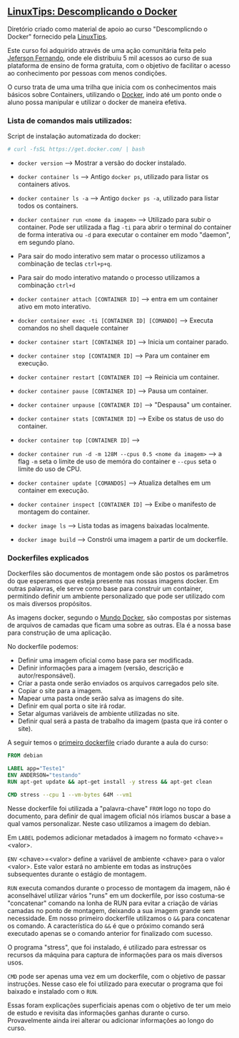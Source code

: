 ## [**LinuxTips: Descomplicando o Docker**](https://school.linuxtips.io/p/descomplicando-docker)

Diretório criado como material de apoio ao curso "Descomplicndo o Docker" fornecido pela [LinuxTips](https://linuxtips.io).

Este curso foi adquirido através de uma ação comunitária feita pelo [Jeferson Fernando](https://twitter.com/badtux_), onde ele distribuiu 5 mil acessos ao curso de sua plataforma de ensino de forma gratuita, com o objetivo de facilitar o acesso ao conhecimento por pessoas com menos condições.

O curso trata de uma uma trilha que inicia com os conhecimentos mais básicos sobre Containers, utilizando o [Docker](https://www.docker.com/), indo até um ponto onde o aluno possa manipular e utilizar o docker de maneira efetiva.

### **Lista de comandos mais utilizados:**

Script de instalação automatizada do docker:
```bash
# curl -fsSL https://get.docker.com/ | bash
```

* `docker version` --> Mostrar a versão do docker instalado.

* `docker container ls` --> Antigo `docker ps`, utilizado para listar os containers ativos.

* `docker container ls -a` --> Antigo `docker ps -a`, utilizado para listar todos os containers.

* `docker container run <nome da imagem>` --> Utilizado para subir o container. Pode ser utilizada a flag `-ti` para abrir o terminal do container de forma interativa ou `-d` para executar o container em modo "daemon", em segundo plano.

* Para sair do modo interativo sem matar o processo utilizamos a combinação de teclas `ctrl+p+q`.

* Para sair do modo interativo matando o processo utilizamos a combinação `ctrl+d`
* `docker container attach [CONTAINER ID]` --> entra em um container ativo em moto interativo.
* `docker container exec -ti [CONTAINER ID] [COMANDO]` --> Executa comandos no shell daquele container
* `docker container start [CONTAINER ID]` --> Inicia um container parado.
* `docker container stop [CONTAINER ID]` --> Para um container em execução.
* `docker container restart [CONTAINER ID]` --> Reinicia um container.
* `docker container pause [CONTAINER ID]` --> Pausa um container.
* `docker container unpause [CONTAINER ID]` --> "Despausa" um container.
* `docker container stats [CONTAINER ID]` --> Exibe os status de uso do container.
* `docker container top [CONTAINER ID]` -->
* `docker container run -d -m 128M --cpus 0.5 <nome da imagem>` --> a flag `-m` seta o limite de uso de memóra do container e `--cpus` seta o limite do uso de CPU.
* `docker container update [COMANDOS]` --> Atualiza detalhes em um container em execução.
* `docker container inspect [CONTAINER ID]` --> Exibe o manifesto de montagem do container.
* `docker image ls` --> Lista todas as imagens baixadas localmente.
* `docker image build` --> Constrói uma imagem a partir de um dockerfile.

### **Dockerfiles explicados**

Dockerfiles são documentos de montagem onde são postos os parâmetros do que esperamos que esteja presente nas nossas imagens docker. Em outras palavras, ele serve como base para construir um container, permitindo definir um ambiente personalizado que pode ser utilizado com os mais diversos propósitos.

As imagens docker, segundo o [Mundo Docker](https://www.mundodocker.com.br/o-que-e-uma-imagem/#:~:text=Images%20Docker%20s%C3%A3o%20compostas%20por,com%20Apache%2C%20PHP%20e%20MySQL.), são compostas por sistemas de arquivos de camadas que ficam uma sobre as outras. Ela é a nossa base para construção de uma aplicação.

No dockerfile podemos:
* Definir uma imagem oficial como base para ser modificada.
* Definir informações para a imagem (versão, descrição e autor/responsável).
* Criar a pasta onde serão enviados os arquivos carregados pelo site.
* Copiar o site para a imagem.
* Mapear uma pasta onde serão salva as imagens do site.
* Definir em qual porta o site irá rodar.
* Setar algumas variáveis de ambiente utilizadas no site.
* Definir qual será a pasta de trabalho da imagem (pasta que irá conter o site).

A seguir temos o [primeiro dockerfile](Dockerfiles/Primeiro%20Exemplo/Dockerfile) criado durante a aula do curso:

```Dockerfile
FROM debian

LABEL app="Teste1"
ENV ANDERSON="testando"
RUN apt-get update && apt-get install -y stress && apt-get clean

CMD stress --cpu 1 --vm-bytes 64M --vm1

```

Nesse dockerfile foi utilizada a "palavra-chave" `FROM` logo no topo do documento, para definir de qual imagem oficial nós iríamos buscar a base a qual vamos personalizar. Neste caso utilizamos a imagem do debian. 

Em `LABEL` podemos adicionar metadados à imagem no formato \<chave>=\<valor>. 

`ENV` \<chave>=\<valor> define a variável de ambiente \<chave> para o valor \<valor>. Este valor estará no ambiente em todas as instruções subsequentes durante o estágio de montagem.

`RUN` executa comandos durante o processo de montagem da imagem, não é aconselhável utilizar vários "runs" em um dockerfile, por isso costuma-se "concatenar" comando na lonha de RUN para evitar a criação de várias camadas no ponto de montagem, deixando a sua imagem grande sem necessidade. Em nosso primeiro dockerfile utilizamos o `&&` para concatenar os comando. A característica do `&&` é que o próximo comando será executado apenas se o comando anterior for finalizado com sucesso.

O programa "stress", que foi instalado, é utilizado para estressar os recursos da máquina para captura de informações para os mais diversos usos.

`CMD` pode ser apenas uma vez em um dockerfile, com o objetivo de passar instruções. Nesse caso ele foi utilizado para executar o programa que foi baixado e instalado com o `RUN`.

Essas foram explicações superficiais apenas com o objetivo de ter um meio de estudo e revisita das informações ganhas durante o curso. Provavelmente ainda irei alterar ou adicionar informações ao longo do curso.